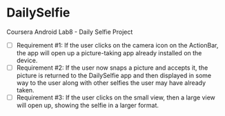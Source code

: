 # DailySelfie

Coursera Android Lab8 - Daily Selfie Project

- [ ] Requirement #1: If the user clicks on the camera icon on the ActionBar, the app will open up a picture-taking app already installed on the device. 
- [ ] Requirement #2: If the user now snaps a picture and accepts it, the picture is returned to the DailySelfie app and then displayed in some way to the user along with other selfies the user may have already taken.
- [ ] Requirement #3: If the user clicks on the small view, then a large view will open up, showing the selfie in a larger format.
